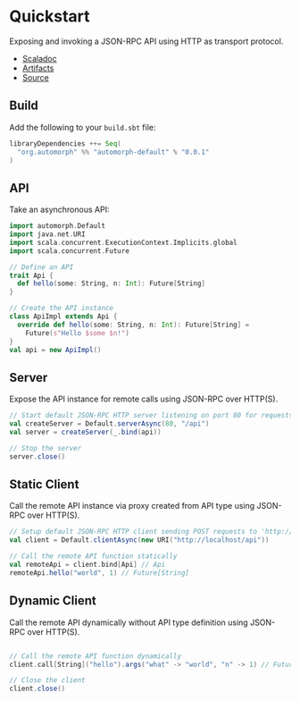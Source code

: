 # Quickstart

Exposing and invoking a JSON-RPC API using HTTP as transport protocol.

* [Scaladoc](../api/automorph/index.html)
* [Artifacts](https://mvnrepository.com/artifact/org.automorph/automorph)
* [Source](/test/examples/src/test/scala/test/examples/Synchronous.scala)

## Build

Add the following to your `build.sbt` file:

```scala
libraryDependencies ++= Seq(
  "org.automorph" %% "automorph-default" % "0.0.1"
)
```

## API

Take an asynchronous API:

```scala
import automorph.Default
import java.net.URI
import scala.concurrent.ExecutionContext.Implicits.global
import scala.concurrent.Future

// Define an API
trait Api {
  def hello(some: String, n: Int): Future[String]
}

// Create the API instance
class ApiImpl extends Api {
  override def hello(some: String, n: Int): Future[String] =
    Future(s"Hello $some $n!")
}
val api = new ApiImpl()

```

## Server

Expose the API instance for remote calls using JSON-RPC over HTTP(S).

```scala
// Start default JSON-RPC HTTP server listening on port 80 for requests to '/api'
val createServer = Default.serverAsync(80, "/api")
val server = createServer(_.bind(api))

// Stop the server
server.close()
```

## Static Client

Call the remote API instance via proxy created from API type using JSON-RPC over HTTP(S).

```scala
// Setup default JSON-RPC HTTP client sending POST requests to 'http://localhost/api'
val client = Default.clientAsync(new URI("http://localhost/api"))

// Call the remote API function statically
val remoteApi = client.bind[Api] // Api
remoteApi.hello("world", 1) // Future[String]
```

## Dynamic Client

Call the remote API dynamically without API type definition using JSON-RPC over HTTP(S).

```scala

// Call the remote API function dynamically
client.call[String]("hello").args("what" -> "world", "n" -> 1) // Future[String]

// Close the client
client.close()
```
